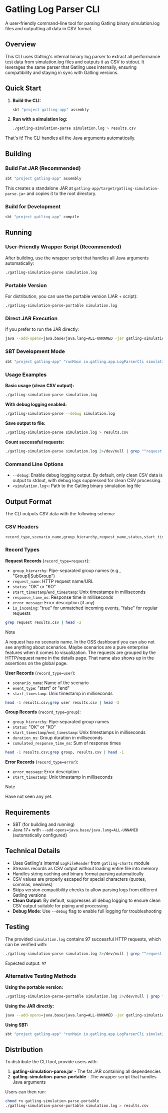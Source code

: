 # Gatling Log Parser CLI

A user-friendly command-line tool for parsing Gatling binary simulation.log files and outputting all data in CSV format.

## Overview

This CLI uses Gatling's internal binary log parser to extract all performance test data from simulation.log files and outputs it as CSV to stdout. It leverages the same parser that Gatling uses internally, ensuring compatibility and staying in sync with Gatling versions.

## Quick Start

1. **Build the CLI:**
   ```bash
   sbt "project gatling-app" assembly
   ```

2. **Run with a simulation log:**
   ```bash
   ./gatling-simulation-parse simulation.log > results.csv
   ```

That's it! The CLI handles all the Java arguments automatically.

## Building

### Build Fat JAR (Recommended)

```bash
sbt "project gatling-app" assembly
```

This creates a standalone JAR at `gatling-app/target/gatling-simulation-parse.jar` and copies it to the root directory.

### Build for Development

```bash
sbt "project gatling-app" compile
```

## Running

### User-Friendly Wrapper Script (Recommended)

After building, use the wrapper script that handles all Java arguments automatically:

```bash
./gatling-simulation-parse simulation.log
```

### Portable Version

For distribution, you can use the portable version (JAR + script):

```bash
./gatling-simulation-parse-portable simulation.log
```

### Direct JAR Execution

If you prefer to run the JAR directly:

```bash
java --add-opens=java.base/java.lang=ALL-UNNAMED -jar gatling-simulation-parse.jar simulation.log
```

### SBT Development Mode

```bash
sbt "project gatling-app" "runMain io.gatling.app.LogParserCli simulation.log"
```

### Usage Examples

**Basic usage (clean CSV output):**
```bash
./gatling-simulation-parse simulation.log
```

**With debug logging enabled:**
```bash
./gatling-simulation-parse --debug simulation.log
```

**Save output to file:**
```bash
./gatling-simulation-parse simulation.log > results.csv
```

**Count successful requests:**
```bash
./gatling-simulation-parse simulation.log 2>/dev/null | grep "^request.*,OK," | wc -l
```

### Command Line Options

- `--debug`: Enable debug logging output. By default, only clean CSV data is output to stdout, with debug logs suppressed for clean CSV processing.
- `<simulation.log>`: Path to the Gatling binary simulation log file

## Output Format

The CLI outputs CSV data with the following schema:

### CSV Headers
```
record_type,scenario_name,group_hierarchy,request_name,status,start_timestamp,end_timestamp,response_time_ms,error_message,event_type,duration_ms,cumulated_response_time_ms,is_incoming
```

### Record Types

**Request Records** (`record_type=request`):
- `group_hierarchy`: Pipe-separated group names (e.g., "Group1|SubGroup")
- `request_name`: HTTP request name/URL
- `status`: "OK" or "KO"
- `start_timestamp`/`end_timestamp`: Unix timestamps in milliseconds
- `response_time_ms`: Response time in milliseconds
- `error_message`: Error description (if any)
- `is_incoming`: "true" for unmatched incoming events, "false" for regular requests

```sh
grep request results.csv | head -2
```

> [!NOTE]
> A request has no scenario name. In the OSS dashboard you can also not see anything about
> scenarios. Maybe scenarios are a pure enterprise features when it comes to visualization.
> The requests are grouped by the HTTP/request name in the details page. That name also shows up in
> the assertions on the global page.

**User Records** (`record_type=user`):
- `scenario_name`: Name of the scenario
- `event_type`: "start" or "end"
- `start_timestamp`: Unix timestamp in milliseconds

```sh
head -1 results.csv;grep user results.csv | head -2
```

**Group Records** (`record_type=group`):
- `group_hierarchy`: Pipe-separated group names
- `status`: "OK" or "KO"
- `start_timestamp`/`end_timestamp`: Unix timestamps in milliseconds
- `duration_ms`: Group duration in milliseconds
- `cumulated_response_time_ms`: Sum of response times

```sh
head -1 results.csv;grep group, results.csv | head -1
```

**Error Records** (`record_type=error`):
- `error_message`: Error description
- `start_timestamp`: Unix timestamp in milliseconds

> [!NOTE]
> Have not seen any yet.

## Requirements

- SBT (for building and running)
- Java 17+ with `--add-opens=java.base/java.lang=ALL-UNNAMED` (automatically configured)

## Technical Details

- Uses Gatling's internal `LogFileReader` from `gatling-charts` module
- Streams records as CSV output without loading entire file into memory
- Handles string caching and binary format parsing automatically
- CSV values are properly escaped for special characters (quotes, commas, newlines)
- Skips version compatibility checks to allow parsing logs from different Gatling versions
- **Clean Output**: By default, suppresses all debug logging to ensure clean CSV output suitable for piping and processing
- **Debug Mode**: Use `--debug` flag to enable full logging for troubleshooting

## Testing

The provided `simulation.log` contains 97 successful HTTP requests, which can be verified with:

```bash
./gatling-simulation-parse simulation.log 2>/dev/null | grep "^request.*,OK," | wc -l
```

Expected output: `97`

### Alternative Testing Methods

**Using the portable version:**
```bash
./gatling-simulation-parse-portable simulation.log 2>/dev/null | grep "^request.*,OK," | wc -l
```

**Using the JAR directly:**
```bash
java --add-opens=java.base/java.lang=ALL-UNNAMED -jar gatling-simulation-parse.jar simulation.log 2>/dev/null | grep "^request.*,OK," | wc -l
```

**Using SBT:**
```bash
sbt "project gatling-app" "runMain io.gatling.app.LogParserCli simulation.log" 2>&1 | grep -E '^request.*,OK,' | wc -l
```

## Distribution

To distribute the CLI tool, provide users with:

1. **gatling-simulation-parse.jar** - The fat JAR containing all dependencies
2. **gatling-simulation-parse-portable** - The wrapper script that handles Java arguments

Users can then run:
```bash
chmod +x gatling-simulation-parse-portable
./gatling-simulation-parse-portable simulation.log > results.csv
```
